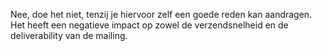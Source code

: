 Nee, doe het niet, tenzij je hiervoor zelf een goede reden kan
aandragen. Het heeft een negatieve impact op zowel de verzendsnelheid en
de deliverability van de mailing.
